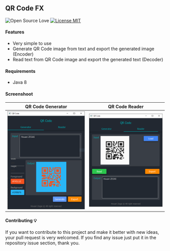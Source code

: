 ## QR Code FX
![Open Source Love](https://badges.frapsoft.com/os/v1/open-source.svg?v=102)
[![License MIT](https://img.shields.io/badge/license-MIT-blue.svg)](LICENSE)

#### Features
* Very simple to use
* Generate QR Code image from text and export the generated image (Encoder)
* Read text from QR Code image and export the generated text (Decoder)

#### Requirements
* Java 8

#### Screenshoot
| QR Code Generator  | QR Code Reader |
|:-------------------:|:-------------------:|
| ![screenshot](screenshots/v1/qrcode_generator.png) | ![screenshot](screenshots/v1/qrcode_reader.png) |

#### Contributing 💡
If you want to contribute to this project and make it better with new ideas, your pull request is very welcomed.
If you find any issue just put it in the repository issue section, thank you.

